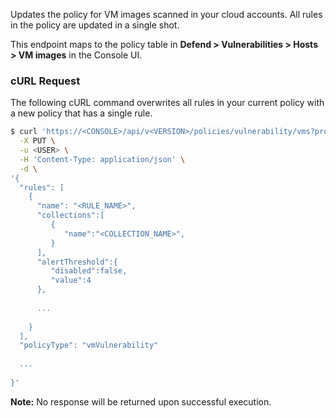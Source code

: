 Updates the policy for VM images scanned in your cloud accounts.
All rules in the policy are updated in a single shot.

This endpoint maps to the policy table in **Defend > Vulnerabilities > Hosts > VM images** in the Console UI.


### cURL Request

The following cURL command overwrites all rules in your current policy with a new policy that has a single rule.

```bash
$ curl 'https://<CONSOLE>/api/v<VERSION>/policies/vulnerability/vms?project=<PROJECT_NAME>' \
  -X PUT \
  -u <USER> \
  -H 'Content-Type: application/json' \
  -d \
'{
  "rules": [
    {
      "name": "<RULE_NAME>",
      "collections":[
         {
            "name":"<COLLECTION_NAME>",
         }
      ],
      "alertThreshold":{
         "disabled":false,
         "value":4
      },
      
      ...
      
    }
  ],
  "policyType": "vmVulnerability"
  
  ...
  
}'
```

**Note:** No response will be returned upon successful execution.

